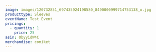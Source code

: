 ```yaml
---
image: images/120732851_697435924198580_8490000999714753138_o.jpg
producttype: Sleeves
eventName: Test Event
pricings:
  - quantity: 1
    price: 25
asin: ObyyidW4C
merchandise: comiket
---
```

